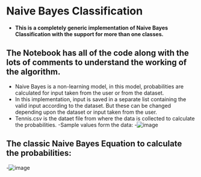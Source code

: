 # Naive Bayes Classification
- **This is a completely generic implementation of Naive Bayes Classification with the support for more than one classes.**
## The Notebook has all of the code along with the lots of comments to understand the working of the algorithm. 
- Naive Bayes is a non-learning model, in this model, probabilities are calculated for input taken from the user or from the dataset.
- In this implementation, input is saved in a separate list containing the valid input according to the dataset. But these can be changed depending upon the dataset or input taken from the user.
- Tennis.csv is the dataet file from where the data is collected to calculate the probabilities.
  -Sample values form the data:
  -![image](https://user-images.githubusercontent.com/96788451/203104363-4a28b4a7-bc69-466a-8362-060edec47684.png)
## The classic Naive Bayes Equation to calculate the probabilities:
  -![image](https://user-images.githubusercontent.com/96788451/203104736-1c77633d-7ed8-49f4-9ec5-8f1d8b581002.png)

